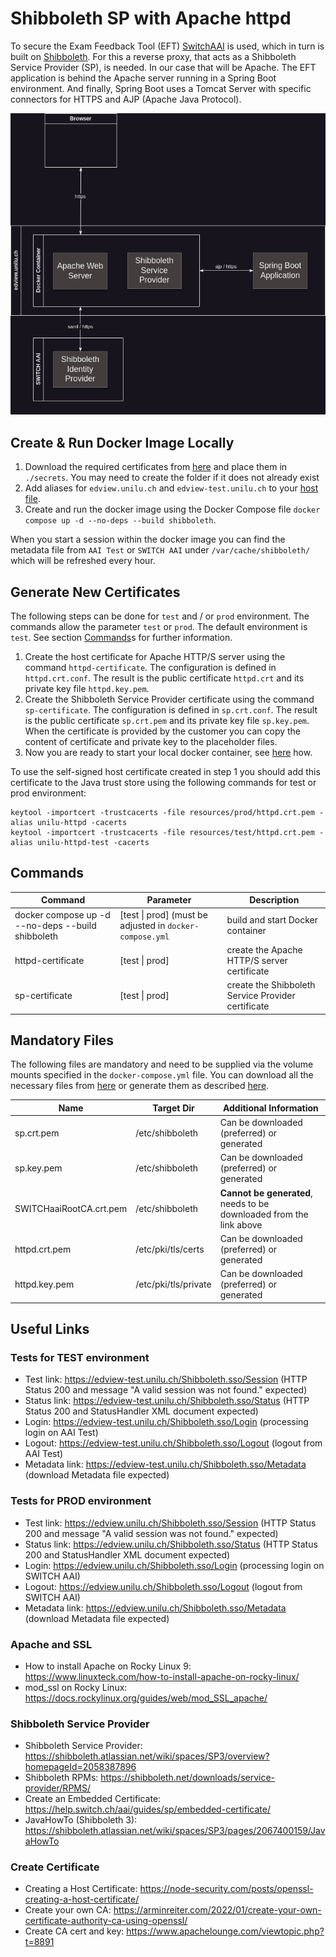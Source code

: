 # Shibboleth SP with Apache httpd
To secure the Exam Feedback Tool (EFT) [SwitchAAI](https://help.switch.ch/aai/) is used, which in turn is built on [Shibboleth](https://help.switch.ch/aai/about/shibboleth/).
For this a reverse proxy, that acts as a Shibboleth Service Provider (SP), is needed. In our case that will be Apache. The EFT application is behind the Apache server
running in a Spring Boot environment. And finally, Spring Boot uses a Tomcat Server with specific connectors for HTTPS and AJP (Apache Java Protocol).

![SwitchAAI](./doc/SwitchAAI.drawio.png)

## Create & Run Docker Image Locally
1. Download the required certificates from [here](https://files.puzzle.ch/apps/files/files/7229088?dir=/Styles%20Uni%20Luzern/Certificates) and place them in `./secrets`. You may need to create the folder if it does not already exist
2. Add aliases for `edview.unilu.ch` and `edview-test.unilu.ch` to your [host file](https://linuxhandbook.com/etc-hosts-file/).  
3. Create and run the docker image using the Docker Compose file `docker compose up -d --no-deps --build shibboleth`.

When you start a session within the docker image you can find the metadata file from `AAI Test` or `SWITCH AAI` under
`/var/cache/shibboleth/` which will be refreshed every hour.

## Generate New Certificates
The following steps can be done for `test` and / or `prod` environment. The commands allow the parameter `test` or
`prod`. The default environment is `test`. See section [Commands](#Commands)s for further information.

1. Create the host certificate for Apache HTTP/S server using the command `httpd-certificate`. The configuration is
   defined in `httpd.crt.conf`. The result is the public certificate `httpd.crt` and its private key file
   `httpd.key.pem`.
2. Create the Shibboleth Service Provider certificate using the command `sp-certificate`. The configuration is defined
   in `sp.crt.conf`. The result is the public certificate `sp.crt.pem` and its private key file `sp.key.pem`. When the
   certificate is provided by the customer you can copy the content of certificate and private key to the placeholder
   files.
3. Now you are ready to start your local docker container, see [here](#create--run-docker-image-locally) how.

To use the self-signed host certificate created in step 1 you should add this certificate to the Java trust store using
the following commands for test or prod environment:

    keytool -importcert -trustcacerts -file resources/prod/httpd.crt.pem -alias unilu-httpd -cacerts
    keytool -importcert -trustcacerts -file resources/test/httpd.crt.pem -alias unilu-httpd-test -cacerts

## Commands

| Command                                           | Parameter                                                | Description                                        |                                        
|---------------------------------------------------|----------------------------------------------------------|----------------------------------------------------|
| docker compose up -d --no-deps --build shibboleth | [test \| prod] (must be adjusted in `docker-compose.yml` | build and start Docker container                   |
| httpd-certificate                                 | [test \| prod]                                           | create the Apache HTTP/S server certificate        |
| sp-certificate                                    | [test \| prod]                                           | create the Shibboleth Service Provider certificate |

## Mandatory Files
The following files are mandatory and need to be supplied via the volume mounts specified in the `docker-compose.yml` file. 
You can download all the necessary files from [here](https://files.puzzle.ch/apps/files/files/7229088?dir=/Styles%20Uni%20Luzern/Certificates) or generate them as described [here](#create--run-docker-image-locally).

| Name                    | Target Dir           | Additional Information                                              |                                        
|-------------------------|----------------------|---------------------------------------------------------------------|
| sp.crt.pem              | /etc/shibboleth      | Can be downloaded (preferred) or generated                          |
| sp.key.pem              | /etc/shibboleth      | Can be downloaded (preferred) or generated                          |
| SWITCHaaiRootCA.crt.pem | /etc/shibboleth      | **Cannot be generated**, needs to be downloaded from the link above |
| httpd.crt.pem           | /etc/pki/tls/certs   | Can be downloaded (preferred) or generated                          |
| httpd.key.pem           | /etc/pki/tls/private | Can be downloaded (preferred) or generated                          |

## Useful Links

### Tests for TEST environment

- Test link: https://edview-test.unilu.ch/Shibboleth.sso/Session (HTTP Status 200 and message "A valid session was not
  found." expected)
- Status link: https://edview-test.unilu.ch/Shibboleth.sso/Status (HTTP Status 200 and StatusHandler XML document
  expected)
- Login: https://edview-test.unilu.ch/Shibboleth.sso/Login (processing login on AAI Test)
- Logout: https://edview-test.unilu.ch/Shibboleth.sso/Logout (logout from AAI Test)
- Metadata link: https://edview-test.unilu.ch/Shibboleth.sso/Metadata (download Metadata file expected)

### Tests for PROD environment

- Test link: https://edview.unilu.ch/Shibboleth.sso/Session (HTTP Status 200 and message "A valid session was not
  found." expected)
- Status link: https://edview.unilu.ch/Shibboleth.sso/Status (HTTP Status 200 and StatusHandler XML document
  expected)
- Login: https://edview.unilu.ch/Shibboleth.sso/Login (processing login on SWITCH AAI)
- Logout: https://edview.unilu.ch/Shibboleth.sso/Logout (logout from SWITCH AAI)
- Metadata link: https://edview.unilu.ch/Shibboleth.sso/Metadata (download Metadata file expected)

### Apache and SSL

- How to install Apache on Rocky Linux 9: https://www.linuxteck.com/how-to-install-apache-on-rocky-linux/
- mod_ssl on Rocky Linux: https://docs.rockylinux.org/guides/web/mod_SSL_apache/

### Shibboleth Service Provider

- Shibboleth Service Provider: https://shibboleth.atlassian.net/wiki/spaces/SP3/overview?homepageId=2058387896
- Shibboleth RPMs: https://shibboleth.net/downloads/service-provider/RPMS/
- Create an Embedded Certificate: https://help.switch.ch/aai/guides/sp/embedded-certificate/
- JavaHowTo (Shibboleth 3): https://shibboleth.atlassian.net/wiki/spaces/SP3/pages/2067400159/JavaHowTo

### Create Certificate

- Creating a Host Certificate: https://node-security.com/posts/openssl-creating-a-host-certificate/
- Create your own CA: https://arminreiter.com/2022/01/create-your-own-certificate-authority-ca-using-openssl/
- Create CA cert and key: https://www.apachelounge.com/viewtopic.php?t=8891